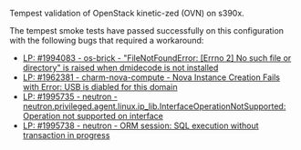 Tempest validation of OpenStack kinetic-zed (OVN) on s390x.

The tempest smoke tests have passed successfully on this configuration with
the following bugs that required a workaround:

- [LP: #1994083 - os-brick - "FileNotFoundError: \[Errno 2\] No such file or directory" is raised when dmidecode is not installed](https://launchpad.net/bugs/1994083)
- [LP: #1962381 - charm-nova-compute - Nova Instance Creation Fails with Error: USB is diabled for this domain](https://launchpad.net/bugs/1962381)
- [LP: #1995735 - neutron - neutron.privileged.agent.linux.ip_lib.InterfaceOperationNotSupported: Operation not supported on interface](https://launchpad.net/bugs/1995735)
- [LP: #1995738 - neutron - ORM session: SQL execution without transaction in progress](https://launchpad.net/bugs/1995738)
